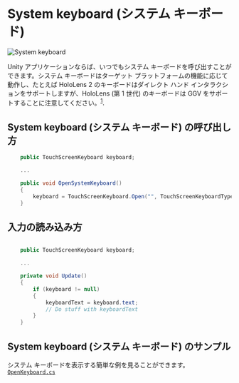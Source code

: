 # System keyboard (システム キーボード) #

![System keyboard](../Documentation/Images/SystemKeyboard/MRTK_SystemKeyboard_Main.png)

Unity アプリケーションならば、いつでもシステム キーボードを呼び出すことができます。システム キーボードはターゲット プラットフォームの機能に応じて動作し、たとえば HoloLens 2 のキーボードはダイレクト ハンド インタラクションをサポートしますが、HoloLens (第 1 世代) のキーボードは GGV をサポートすることに注意してください。<sup>[1](https://docs.microsoft.com/en-us/windows/mixed-reality/gaze)</sup>.

## System keyboard (システム キーボード) の呼び出し方 ##

``` csharp
    public TouchScreenKeyboard keyboard;

    ...

    public void OpenSystemKeyboard()
    {
        keyboard = TouchScreenKeyboard.Open("", TouchScreenKeyboardType.Default, false, false, false, false);
    }
```

## 入力の読み込み方 ##

``` csharp

    public TouchScreenKeyboard keyboard;

    ...

    private void Update()
    {
        if (keyboard != null)
        {
            keyboardText = keyboard.text;
            // Do stuff with keyboardText
        }
    }
```

## System keyboard (システム キーボード) のサンプル ##
システム キーボードを表示する簡単な例を見ることができます。 [`OpenKeyboard.cs`](https://github.com/Microsoft/MixedRealityToolkit-Unity/blob/mrtk_release/Assets/MixedRealityToolkit.Examples/Demos/HandTracking/Script/OpenKeyboard.cs)
